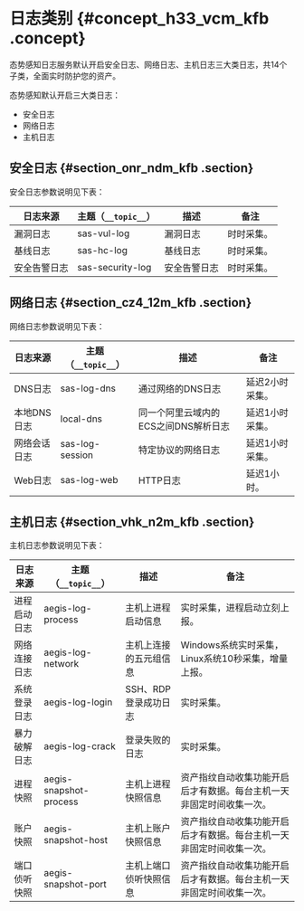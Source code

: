 # 日志类别 {#concept_h33_vcm_kfb .concept}

态势感知日志服务默认开启安全日志、网络日志、主机日志三大类日志，共14个子类，全面实时防护您的资产。

态势感知默认开启三大类日志：

-   安全日志
-   网络日志
-   主机日志

## 安全日志 {#section_onr_ndm_kfb .section}

安全日志参数说明见下表：

|日志来源|主题（`__topic__`）|描述|备注|
|----|---------------|--|--|
|漏洞日志|sas-vul-log|漏洞日志|时时采集。|
|基线日志|sas-hc-log|基线日志|时时采集。|
|安全告警日志|sas-security-log|安全告警日志|时时采集。|

## 网络日志 {#section_cz4_12m_kfb .section}

网络日志参数说明见下表：

|日志来源|主题（`__topic__`）|描述|备注|
|----|---------------|--|--|
|DNS日志|sas-log-dns|通过网络的DNS日志|延迟2小时采集。|
|本地DNS日志|local-dns|同一个阿里云域内的ECS之间DNS解析日志|延迟1小时采集。|
|网络会话日志|sas-log-session|特定协议的网络日志|延迟1小时采集。|
|Web日志|sas-log-web|HTTP日志|延迟1小时。|

## 主机日志 {#section_vhk_n2m_kfb .section}

主机日志参数说明见下表：

|日志来源|主题（`__topic__`）|描述|备注|
|----|---------------|--|--|
|进程启动日志|aegis-log-process|主机上进程启动信息|实时采集，进程启动立刻上报。|
|网络连接日志|aegis-log-network|主机上连接的五元组信息|Windows系统实时采集，Linux系统10秒采集，增量上报。|
|系统登录日志|aegis-log-login|SSH、RDP登录成功日志|实时采集。|
|暴力破解日志|aegis-log-crack|登录失败的日志|实时采集。|
|进程快照|aegis-snapshot-process|主机上进程快照信息|资产指纹自动收集功能开启后才有数据。每台主机一天非固定时间收集一次。|
|账户快照|aegis-snapshot-host|主机上账户快照信息|资产指纹自动收集功能开启后才有数据。每台主机一天非固定时间收集一次。|
|端口侦听快照|aegis-snapshot-port|主机上端口侦听快照信息|资产指纹自动收集功能开启后才有数据。每台主机一天非固定时间收集一次。|

